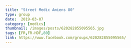 ```yaml
---
title: "Street Medic Amiens 80"
type: group
date:  2019-03-07
category: [medics]
thumbnail: /images/posts/620282855095565.jpg
tags: [FR,FR-HDF,80]
link: https://www.facebook.com/groups/620282855095565/
---
```

